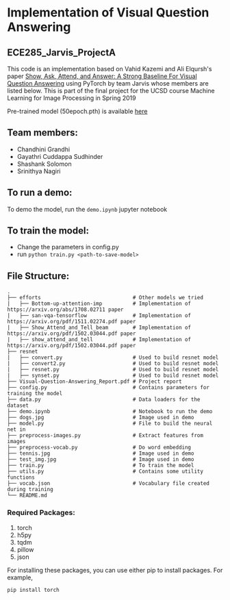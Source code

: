 # Implementation of Visual Question Answering
## ECE285_Jarvis_ProjectA

This code is an implementation based on Vahid Kazemi and Ali Elqursh's paper [Show, Ask, Attend, and Answer: A Strong Baseline For Visual Question Answering](https://arxiv.org/pdf/1704.03162.pdf) using PyTorch by team Jarvis whose members are listed below. This is part of the final project for the UCSD course Machine Learning for Image Processing in Spring 2019

Pre-trained model (50epoch.pth) is available [here](https://github.com/snagiri/ECE285_Jarvis_ProjectA/releases/tag/v1.0)

## Team members:
 - Chandhini Grandhi
 - Gayathri Cuddappa Sudhinder
 - Shashank Solomon
 - Srinithya Nagiri

## To run a demo:
To demo the model, run the `demo.ipynb` jupyter notebook

## To train the model:
- Change the parameters in config.py
- run `python train.py <path-to-save-model>`

## File Structure:

    .
    ├── efforts                              # Other models we tried
    |   ├── Bottom-up-attention-imp          # Implementation of https://arxiv.org/abs/1708.02711 paper
    |   ├── san-vqa-tensorflow               # Implementation of https://arxiv.org/pdf/1511.02274.pdf paper 
    |   ├── Show_Attend_and_Tell_beam        # Implementation of https://arxiv.org/pdf/1502.03044.pdf paper 
    |   ├── show_attend_and_tell             # Implementation of https://arxiv.org/pdf/1502.03044.pdf paper 
    ├── resnet                              
    |   ├── convert.py                       # Used to build resnet model
    |   ├── convert2.py                      # Used to build resnet model
    |   ├── resnet.py                        # Used to build resnet model
    |   ├── synset.py                        # Used to build resnet model
    ├── Visual-Question-Answering_Report.pdf # Project report 
    ├── config.py                            # Contains parameters for training the model
    ├── data.py                              # Data loaders for the dataset
    ├── demo.ipynb                           # Notebook to run the demo
    ├── dogs.jpg                             # Image used in demo
    ├── model.py                             # File to build the neural net in
    ├── preprocess-images.py                 # Extract features from images
    ├── preprocess-vocab.py                  # Do word embedding
    ├── tennis.jpg                           # Image used in demo
    ├── test_img.jpg                         # Image used in demo
    ├── train.py                             # To train the model
    ├── utils.py                             # Contains some utility functions
    ├── vocab.json                           # Vocabulary file created during training
    └── README.md

### Required Packages:

1. torch
2. h5py
3. tqdm
4. pillow
5. json

For installing these packages, you can use either pip to install packages. For example,

```
pip install torch
```
